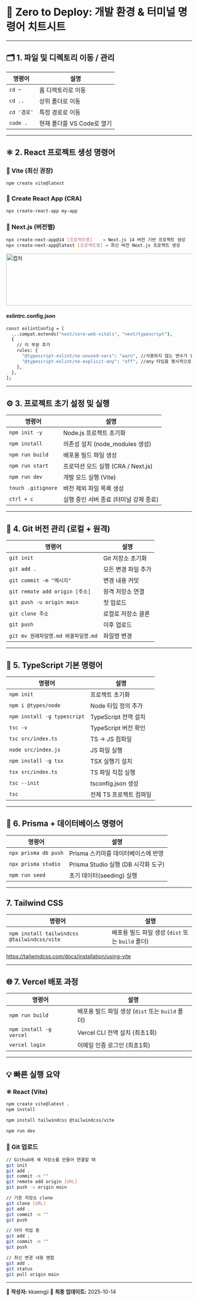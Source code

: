# 🚀 Zero to Deploy: 개발 환경 & 터미널 명령어 치트시트

---

## 🗂️ 1. 파일 및 디렉토리 이동 / 관리

| 명령어 | 설명 |
|--------|------|
| `cd ~` | 홈 디렉토리로 이동 |
| `cd ..` | 상위 폴더로 이동 |
| `cd '경로'` | 특정 경로로 이동 |
| `code .` | 현재 폴더를 VS Code로 열기 |

---

## ⚛️ 2. React 프로젝트 생성 명령어

### 🔹 Vite (최신 권장)
```bash
npm create vite@latest
```

### 🔹 Create React App (CRA)
```bash
npx create-react-app my-app
```

### 🔹 Next.js (버전별)
```bash 
npx create-next-app@14 [프로젝트명]    → Next.js 14 버전 기반 프로젝트 생성
npx create-next-app@latest [프로젝트명] → 최신 버전 Next.js 프로젝트 생성
```
<img width="566" height="141" alt="캡처" src="https://github.com/user-attachments/assets/9064622a-4883-45a0-b870-980a87cca050" />

#### eslintrc.config.json
```bash
const eslintConfig = [
  ...compat.extends("next/core-web-vitals", "next/typescript"),
  {
    // 이 부분 추가
    rules: { 
      "@typescript-eslint/no-unused-vars": "warn", //사용하지 않는 변수가 있을 때 경고로 표시
      "@typescript-eslint/no-explicit-any": "off", //any 타입을 명시적으로 정의할 수 있도록 허용
    },
  },
];
```
---

## ⚙️ 3. 프로젝트 초기 설정 및 실행

| 명령어 | 설명 |
|--------|------|
| `npm init -y` | Node.js 프로젝트 초기화 |
| `npm install` | 의존성 설치 (node_modules 생성) |
| `npm run build` | 배포용 빌드 파일 생성 |
| `npm run start` | 프로덕션 모드 실행 (CRA / Next.js) |
| `npm run dev` | 개발 모드 실행 (Vite) |
| `touch .gitignore` | 버전 제외 파일 목록 생성 |
| `ctrl + c` | 실행 중인 서버 종료 (터미널 강제 종료) |

---

## 🧭 4. Git 버전 관리 (로컬 + 원격)

| 명령어 | 설명 |
|--------|------|
| `git init` | Git 저장소 초기화 |
| `git add .` | 모든 변경 파일 추가 |
| `git commit -m "메시지"` | 변경 내용 커밋 |
| `git remote add origin [주소]` | 원격 저장소 연결 |
| `git push -u origin main` | 첫 업로드 |
| `git clone 주소` | 로컬로 저장소 클론 |
| `git push` | 이후 업로드 |
| `git mv 원래파일명.md 바꿀파일명.md` | 파일명 변경 |

---

## 🧩 5. TypeScript 기본 명령어

| 명령어 | 설명 |
|--------|------|
| `npm init` | 프로젝트 초기화 |
| `npm i @types/node` | Node 타입 정의 추가 |
| `npm install -g typescript` | TypeScript 전역 설치 |
| `tsc -v` | TypeScript 버전 확인 |
| `tsc src/index.ts` | TS → JS 컴파일 |
| `node src/index.js` | JS 파일 실행 |
| `npm install -g tsx` | TSX 실행기 설치 |
| `tsx src/index.ts` | TS 파일 직접 실행 |
| `tsc --init` | tsconfig.json 생성 |
| `tsc` | 전체 TS 프로젝트 컴파일 |

---

## 🧮 6. Prisma + 데이터베이스 명령어

| 명령어 | 설명 |
|--------|------|
| `npx prisma db push` | Prisma 스키마를 데이터베이스에 반영 |
| `npx prisma studio` | Prisma Studio 실행 (DB 시각화 도구) |
| `npm run seed` | 초기 데이터(seeding) 실행 |

---

## 7. Tailwind CSS

| 명령어 | 설명 |
|--------|------|
| `npm install tailwindcss @tailwindcss/vite` | 배포용 빌드 파일 생성 (`dist` 또는 `build` 폴더) |

https://tailwindcss.com/docs/installation/using-vite

---

## 🌐 7. Vercel 배포 과정

| 명령어 | 설명 |
|--------|------|
| `npm run build` | 배포용 빌드 파일 생성 (`dist` 또는 `build` 폴더) |
| `npm install -g vercel` | Vercel CLI 전역 설치 (최초1회) |
| `vercel login` | 이메일 인증 로그인 (최초1회) |

---

## 💡 빠른 실행 요약

### ⚛️ React (Vite)
```bash
npm create vite@latest .
npm install

npm install tailwindcss @tailwindcss/vite

npm run dev
```

### 🧭 Git 업로드
```bash
// Github에 새 저장소를 만들어 연결할 때
git init
git add .
git commit -m ""
git remote add origin [URL]
git push -u origin main

// 기존 저장소 clone
git clone [URL]
git add .
git commit -m ""
git push

// 이미 작업 중
git add .
git commit -m ""
git push

// 최신 변경 내용 병합
git add .
git status
git pull origin main

```
---

📘 **작성자:** kkaengji
📅 **최종 업데이트:** 2025-10-14  
